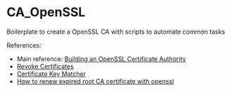 # CA_OpenSSL
Boilerplate to create a OpenSSL CA with scripts to automate common tasks

References: 
- Main reference: [Building an OpenSSL Certificate Authority](https://devcentral.f5.com/s/articles/building-an-openssl-certificate-authority-introduction-and-design-considerations-for-elliptical-curves-27720)
- [Revoke Certificates](https://roll.urown.net/ca/ca_revoke.html)
- [Certificate Key Matcher](https://www.sslshopper.com/certificate-key-matcher.html)
- [How to renew expired root CA certificate with openssl](https://www.golinuxcloud.com/renew-expired-root-ca-certificate-openssl/)

